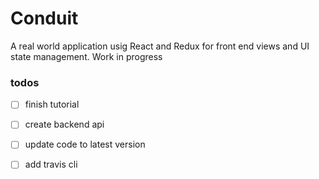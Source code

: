 # Conduit

A real world application usig React and Redux for front end views and UI state management.
Work in progress

### todos
- [ ] finish tutorial
- [ ] create backend api
- [ ] update code to latest version
- [ ] add travis cli


